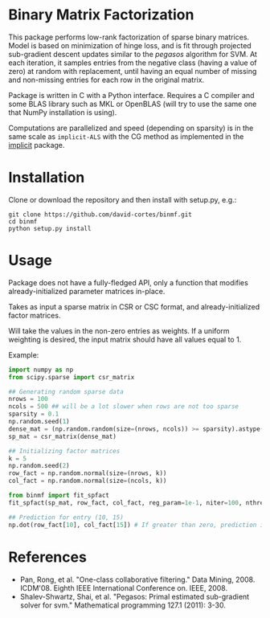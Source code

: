# Binary Matrix Factorization

This package performs low-rank factorization of sparse binary matrices. Model is based on minimization of hinge loss, and is fit through projected sub-gradient descent updates similar to the _pegasos_ algorithm for SVM. At each iteration, it samples entries from the negative class (having a value of zero) at random with replacement, until having an equal number of missing and non-missing entries for each row in the original matrix.

Package is written in C with a Python interface. Requires a C compiler and some BLAS library such as MKL or OpenBLAS (will try to use the same one that NumPy installation is using).

Computations are parallelized and speed (depending on sparsity) is in the same scale as `implicit-ALS` with the CG method as implemented in the [implicit](https://github.com/benfred/implicit) package.

# Installation

Clone or download the repository and then install with setup.py, e.g.:

```
git clone https://github.com/david-cortes/binmf.git
cd binmf
python setup.py install
```

# Usage

Package does not have a fully-fledged API, only a function that modifies already-initialized parameter matrices in-place.

Takes as input a sparse matrix in CSR or CSC format, and already-initialized factor matrices.

Will take the values in the non-zero entries as weights. If a uniform weighting is desired, the input matrix should have all values equal to 1.

Example:
```python
import numpy as np
from scipy.sparse import csr_matrix

## Generating random sparse data
nrows = 100
ncols = 500 ## will be a lot slower when rows are not too sparse
sparsity = 0.1
np.random.seed(1)
dense_mat = (np.random.random(size=(nrows, ncols)) >= sparsity).astype('uint8')
sp_mat = csr_matrix(dense_mat)

## Initializing factor matrices
k = 5
np.random.seed(2)
row_fact = np.random.normal(size=(nrows, k))
col_fact = np.random.normal(size=(ncols, k))

from binmf import fit_spfact
fit_spfact(sp_mat, row_fact, col_fact, reg_param=1e-1, niter=100, nthreads=1) #adjust number of threads for your setup

## Prediction for entry (10, 15)
np.dot(row_fact[10], col_fact[15]) # If greater than zero, prediction is value 1, otherwise prediction is value 0
```


# References
* Pan, Rong, et al. "One-class collaborative filtering." Data Mining, 2008. ICDM'08. Eighth IEEE International Conference on. IEEE, 2008.
* Shalev-Shwartz, Shai, et al. "Pegasos: Primal estimated sub-gradient solver for svm." Mathematical programming 127.1 (2011): 3-30.
